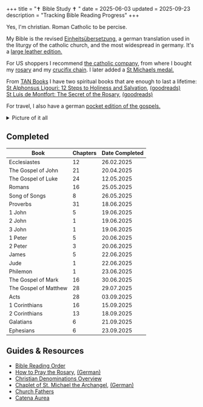 +++
title = "✝️ Bible Study ✝️ "
date = 2025-06-03
updated = 2025-09-23
description = "Tracking Bible Reading Progress"
+++

Yes, I'm christian. Roman Catholic to be percise.

My Bible is the revised [Einheitsübersetzung](https://en.wikipedia.org/wiki/Einheits%C3%BCbersetzung), a german translation used in the liturgy of the catholic church, and the most widespread in germany.
It's a [large leather edition.](https://www.bibelwerk.shop/produkte/die-bibel-44020)

For US shoppers I recommend [the catholic company](https://www.catholiccompany.com/),
from where I bought my [rosary](https://www.catholiccompany.com/blue-floral-ceramic-stretch-rosary-bracelet-i129114/) and my [crucifix chain](https://www.catholiccompany.com/traditional-crucifix-w-chain-i36361/). I later added a [St Michaels medal.](https://www.marienfiguren.de/medaille-erzengel-michael-schutzengel-a-sk12140.html)

From [TAN Books](https://tanbooks.com/) I have two spiritual books that are enough to last a lifetime:\
[St Alphonsus Ligouri: 12 Steps to Holiness and Salvation](https://tanbooks.com/products/books/the-12-steps-to-holiness-and-salvation-deluxe-leatherette/),
[(goodreads)](https://www.goodreads.com/book/show/1093642.The_12_Steps_to_Holiness_and_Salvation)\
[St Luis de Montfort: The Secret of the Rosary](https://tanbooks.com/products/books/the-secret-of-the-rosary-deluxe-leatherette/), 
[(goodreads)](https://www.goodreads.com/book/show/1448527.The_Secret_Of_The_Rosary)

For travel, I also have a german [pocket edition of the gospels.](https://www.bibelwerk.shop/produkte/die-evangelien-44058)

<details>
<summary>Picture of it all
</summary>
<img src="/catholicstuff2.jpg" height="800vw">
</details>

## Completed

| Book                   | Chapters | Date Completed |
|------------------------|----------|----------------|
| Ecclesiastes           |       12 |     26.02.2025 |
| The Gospel of John     |       21 |     20.04.2025 |
| The Gospel of Luke     |       24 |     12.05.2025 |
| Romans                 |       16 |     25.05.2025 |
| Song of Songs          |        8 |     26.05.2025 |
| Proverbs               |       31 |     18.06.2025 |
| 1 John                 |        5 |     19.06.2025 |
| 2 John                 |        1 |     19.06.2025 |
| 3 John                 |        1 |     19.06.2025 |
| 1 Peter                |        5 |     20.06.2025 |
| 2 Peter                |        3 |     20.06.2025 |
| James                  |        5 |     22.06.2025 |
| Jude                   |        1 |     22.06.2025 |
| Philemon               |        1 |     23.06.2025 |
| The Gospel of Mark     |       16 |     30.06.2025 |
| The Gospel of Matthew  |       28 |     29.07.2025 |
| Acts                   |       28 |     03.09.2025 |
| 1 Corinthians          |       16 |     15.09.2025 |
| 2 Corinthians          |       13 |     18.09.2025 |
| Galatians              |        6 |     21.09.2025 |
| Ephesians              |        6 |     23.09.2025 |

## Guides & Resources

- [Bible Reading Order](https://youtu.be/iq6dn3Z9--g)
- [How to Pray the Rosary](https://youtu.be/iMQ_CRYWHME), [(German)](http://www.kirchenweb.at/rosenkranz/)
- [Christian Denominations Overview](https://youtu.be/tzLS4O7YaUg)
- [Chaplet of St. Michael the Archangel](https://chapletofsaintmichael.com/), [(German)](https://chapletofsaintmichael.com/german)
- [Church Fathers](https://www.newadvent.org/fathers/)
- [Catena Aurea](https://www.ecatholic2000.com/catena/)
